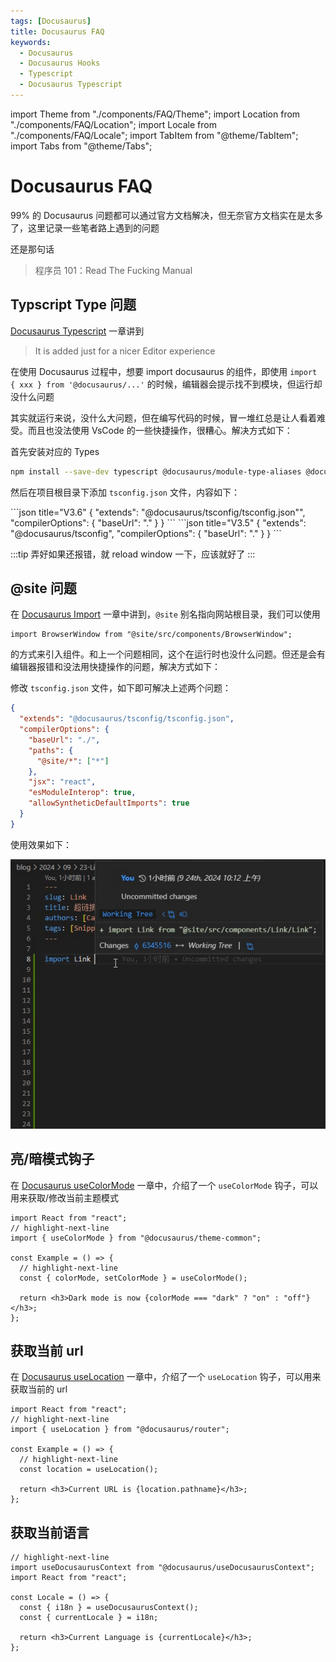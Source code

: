```yaml
---
tags: [Docusaurus]
title: Docusaurus FAQ
keywords:
  - Docusaurus
  - Docusaurus Hooks
  - Typescript
  - Docusaurus Typescript
---
```


import Theme from "./components/FAQ/Theme";
import Location from "./components/FAQ/Location";
import Locale from "./components/FAQ/Locale";
import TabItem from "@theme/TabItem";
import Tabs from "@theme/Tabs";

# Docusaurus FAQ

99% 的 Docusaurus 问题都可以通过官方文档解决，但无奈官方文档实在是太多了，这里记录一些笔者路上遇到的问题

还是那句话

> 程序员 101：Read The Fucking Manual

## Typscript Type 问题

[Docusaurus Typescript] 一章讲到

> It is added just for a nicer Editor experience

在使用 Docusaurus 过程中，想要 import docusaurus 的组件，即使用 `import { xxx } from '@docusaurus/...'` 的时候，编辑器会提示找不到模块，但运行却没什么问题

其实就运行来说，没什么大问题，但在编写代码的时候，冒一堆红总是让人看着难受。而且也没法使用 VsCode 的一些快捷操作，很糟心。解决方式如下：

首先安装对应的 Types

```bash
npm install --save-dev typescript @docusaurus/module-type-aliases @docusaurus/tsconfig @docusaurus/types
```

然后在项目根目录下添加 `tsconfig.json` 文件，内容如下：

<Tabs>

<TabItem value=">= V3.6" label="script">
```json title="V3.6"
{
  "extends": "@docusaurus/tsconfig/tsconfig.json"",
  "compilerOptions": {
    "baseUrl": "."
  }
}
```
</TabItem>

<TabItem value="< V3.6" label="script">
```json title="V3.5"
{
  "extends": "@docusaurus/tsconfig",
  "compilerOptions": {
    "baseUrl": "."
  }
}
```
</TabItem>

</Tabs>

:::tip
弄好如果还报错，就 reload window 一下，应该就好了
:::

## @site 问题

在 [Docusaurus Import] 一章中讲到，`@site` 别名指向网站根目录，我们可以使用

```tsx
import BrowserWindow from "@site/src/components/BrowserWindow";
```

的方式来引入组件。和上一个问题相同，这个在运行时也没什么问题。但还是会有编辑器报错和没法用快捷操作的问题，解决方式如下：

修改 `tsconfig.json` 文件，如下即可解决上述两个问题：

```json showLineNumbers
{
  "extends": "@docusaurus/tsconfig/tsconfig.json",
  "compilerOptions": {
    "baseUrl": "./",
    "paths": {
      "@site/*": ["*"]
    },
    "jsx": "react",
    "esModuleInterop": true,
    "allowSyntheticDefaultImports": true
  }
}
```

使用效果如下：

![Typescript](./image/Docusaurus-FAQ/typescript.gif)

## 亮/暗模式钩子

在 [Docusaurus useColorMode] 一章中，介绍了一个 `useColorMode` 钩子，可以用来获取/修改当前主题模式

```tsx showLineNumbers
import React from "react";
// highlight-next-line
import { useColorMode } from "@docusaurus/theme-common";

const Example = () => {
  // highlight-next-line
  const { colorMode, setColorMode } = useColorMode();

  return <h3>Dark mode is now {colorMode === "dark" ? "on" : "off"}</h3>;
};
```

<Theme />

## 获取当前 url

在 [Docusaurus useLocation] 一章中，介绍了一个 `useLocation` 钩子，可以用来获取当前的 url

```tsx showLineNumbers
import React from "react";
// highlight-next-line
import { useLocation } from "@docusaurus/router";

const Example = () => {
  // highlight-next-line
  const location = useLocation();

  return <h3>Current URL is {location.pathname}</h3>;
};
```

<Location />

## 获取当前语言

```tsx showLineNumbers
// highlight-next-line
import useDocusaurusContext from "@docusaurus/useDocusaurusContext";
import React from "react";

const Locale = () => {
  const { i18n } = useDocusaurusContext();
  const { currentLocale } = i18n;

  return <h3>Current Language is {currentLocale}</h3>;
};
```

<Locale />

[Docusaurus Typescript]: https://docusaurus.io/zh-CN/docs/typescript-support
[Docusaurus Import]: https://docusaurus.io/zh-CN/docs/next/markdown-features/react#importing-components
[Docusaurus useColorMode]: https://docusaurus.io/zh-CN/docs/api/themes/configuration#use-color-mode
[Docusaurus useLocation]: https://docusaurus.io/zh-CN/docs/advanced/routing#generating-and-accessing-routes
